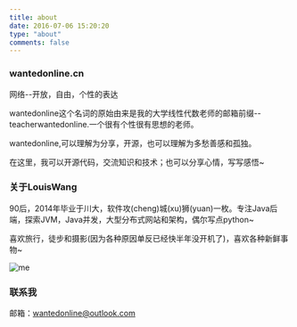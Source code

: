 ```yaml
---
title: about
date: 2016-07-06 15:20:20
type: "about"
comments: false
---
```

<h3>wantedonline.cn</h3>

网络--开放，自由，个性的表达

wantedonline这个名词的原始由来是我的大学线性代数老师的邮箱前缀--teacherwantedonline.一个很有个性很有思想的老师。

wantedonline,可以理解为分享，开源，也可以理解为多愁善感和孤独。

在这里，我可以开源代码，交流知识和技术；也可以分享心情，写写感悟~


<h3>关于LouisWang</h3>

90后，2014年毕业于川大，软件攻(cheng)城(xu)狮(yuan)一枚。专注Java后端，探索JVM，Java并发，大型分布式网站和架构，偶尔写点python~

喜欢旅行，徒步和摄影(因为各种原因单反已经快半年没开机了)，喜欢各种新鲜事物~

![me](http://o9z6i1a1s.bkt.clouddn.com/psu.jpg)

<h3>联系我</h3>

邮箱：<a href="mailto:wantedonline@outlook.com">wantedonline@outlook.com</a>
